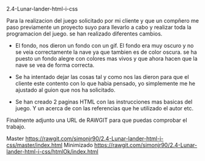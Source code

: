 2.4-Lunar-lander-html-i-css

Para la realizacion del juego solicitado por mi cliente y que un compñero me paso previamente un proyecto suyo para llevarlo a cabo y realizar toda la programacion del juego. se han realizado diferentes cambios.

- El fondo, nos dieron un fondo con un gif. El fondo era muy oscuro y no se veia correctamente la nave ya que tambien es de color oscura. se ha puesto un fondo alegre con colores mas vivos y que ahora hacen que la nave se vea de forma correcta.

- Se ha intentado dejar las cosas tal y como nos las dieron para que el cliente este contento con lo que habia pensado, yo simplemente me he ajustado al guion que nos ha solicitado.

- Se han creado 2 paginas HTML con las instrucciones mas basicas del juego. Y un acerca de con las referencias que he utilizado el autor etc.

Finalmente adjunto una URL de RAWGIT para que puedas comprobar el trabajo.


Master     https://rawgit.com/simonjr90/2.4-Lunar-lander-html-i-css/master/index.html
Minimizado https://rawgit.com/simonjr90/2.4-Lunar-lander-html-i-css/htmlOk/index.html


